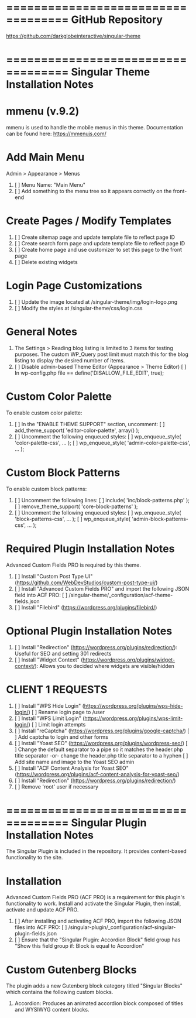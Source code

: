 ===================================
GitHub Repository
===================================

https://github.com/darkglobeinteractive/singular-theme


===================================
Singular Theme Installation Notes
===================================

# mmenu (v.9.2)

mmenu is used to handle the mobile menus in this theme. Documentation can be found here:
https://mmenujs.com/


# Add Main Menu

Admin > Appearance > Menus

1. [ ] Menu Name: "Main Menu"
2. [ ] Add something to the menu tree so it appears correctly on the front-end


# Create Pages / Modify Templates

1. [ ] Create sitemap page and update template file to reflect page ID
2. [ ] Create search form page and update template file to reflect page ID
3. [ ] Create home page and use customizer to set this page to the front page
4. [ ] Delete existing widgets


# Login Page Customizations

1. [ ] Update the image located at /singular-theme/img/login-logo.png
2. [ ] Modify the styles at /singular-theme/css/login.css


# General Notes

1. The Settings > Reading blog listing is limited to 3 items for testing purposes. The custom WP_Query post limit must match this for the blog listing to display the desired number of items.
2. [ ] Disable admin-based Theme Editor (Appearance > Theme Editor)
       [ ] In wp-config.php file == define('DISALLOW_FILE_EDIT', true);


# Custom Color Palette

To enable custom color palette:

1. [ ] In the "ENABLE THEME SUPPORT" section, uncomment:
       [ ] add_theme_support( 'editor-color-palette', array() );
2. [ ] Uncomment the following enqueued styles:
       [ ] wp_enqueue_style( 'color-palette-css', ... );
       [ ] wp_enqueue_style( 'admin-color-palette-css', ... );


# Custom Block Patterns

To enable custom block patterns:

1. [ ] Uncomment the following lines:
       [ ] include( 'inc/block-patterns.php' );
       [ ] remove_theme_support( 'core-block-patterns' );
2. [ ] Uncomment the following enqueued styles:
       [ ] wp_enqueue_style( 'block-patterns-css', ... );
       [ ] wp_enqueue_style( 'admin-block-patterns-css', ... );


# Required Plugin Installation Notes

Advanced Custom Fields PRO is required by this theme.

1. [ ] Install "Custom Post Type UI" (https://github.com/WebDevStudios/custom-post-type-ui/)
2. [ ] Install "Advanced Custom Fields PRO" and import the following JSON field into ACF PRO:
       [ ] /singular-theme/_configuration/acf-theme-fields.json
2. [ ] Install "Filebird" (https://wordpress.org/plugins/filebird/)


# Optional Plugin Installation Notes

1. [ ] Install "Redirection" (https://wordpress.org/plugins/redirection/): Useful for SEO and setting 301 redirects
2. [ ] Install "Widget Context" (https://wordpress.org/plugins/widget-context/): Allows you to decided where widgets are visible/hidden


# CLIENT 1 REQUESTS

1. [ ] Install "WPS Hide Login" (https://wordpress.org/plugins/wps-hide-login/)
       [ ] Rename login page to /user
2. [ ] Install "WPS Limit Login" (https://wordpress.org/plugins/wps-limit-login/)
       [ ] Limit login attempts
3. [ ] Install "reCaptcha" (https://wordpress.org/plugins/google-captcha/)
       [ ] Add captcha to login and other forms
4. [ ] Install "Yoast SEO" (https://wordpress.org/plugins/wordpress-seo/)
       [ ] Change the default separator to a pipe so it matches the header.php title separator -or- change the header.php title separator to a hyphen
       [ ] Add site name and image to the Yoast SEO admin
5. [ ] Install "ACF Content Analysis for Yoast SEO" (https://wordpress.org/plugins/acf-content-analysis-for-yoast-seo/)
6. [ ] Install "Redirection" (https://wordpress.org/plugins/redirection/)
7. [ ] Remove 'root' user if necessary


===================================
Singular Plugin Installation Notes
===================================

The Singular Plugin is included in the repository. It provides content-based functionality to the site.


# Installation

Advanced Custom Fields PRO (ACF PRO) is a requirement for this plugin's functionality to work. Install and activate the Singular Plugin, then install, activate and update ACF PRO.

1. [ ] After installing and activating ACF PRO, import the following JSON files into ACF PRO:
       [ ] /singular-plugin/_configuration/acf-singular-plugin-fields.json
2. [ ] Ensure that the "Singular Plugin: Accordion Block" field group has "Show this field group if: Block is equal to Accordion"


# Custom Gutenberg Blocks

The plugin adds a new Gutenberg block category titled "Singular Blocks" which contains the following custom blocks.

1. Accordion: Produces an animated accordion block composed of titles and WYSIWYG content blocks.
